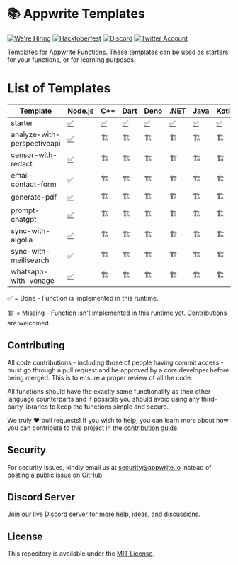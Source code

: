 # 📚 Appwrite Templates

[![We're Hiring](https://img.shields.io/static/v1?label=We're&message=Hiring&color=blue&style=flat-square)](https://appwrite.io/company/careers)
[![Hacktoberfest](https://img.shields.io/static/v1?label=hacktoberfest&message=ready&color=191120&style=flat-square)](https://hacktoberfest.appwrite.io)
[![Discord](https://img.shields.io/discord/564160730845151244?label=discord&style=flat-square)](https://appwrite.io/discord?r=Github)
[![Twitter Account](https://img.shields.io/twitter/follow/appwrite?color=00acee&label=twitter&style=flat-square)](https://twitter.com/appwrite)

Templates for [Appwrite](https://appwrite.io/) Functions. These templates can be used as starters for your functions, or for learning purposes.

# List of Templates

<!-- TABLE:START -->
| Template                    | Node.js                                | C++               | Dart               | Deno               | .NET                 | Java               | Kotlin               | PHP               | Python               | Ruby               | Swift               |
| --------------------------- | -------------------------------------- | ----------------- | ------------------ | ------------------ | -------------------- | ------------------ | -------------------- | ----------------- | -------------------- | ------------------ | ------------------- |
| starter                     | [✅](/node/starter)                     | [✅](/cpp/starter) | [✅](/dart/starter) | [✅](/deno/starter) | [✅](/dotnet/starter) | [✅](/java/starter) | [✅](/kotlin/starter) | [✅](/php/starter) | [✅](/python/starter) | [✅](/ruby/starter) | [✅](/swift/starter) |
| analyze-with-perspectiveapi | [✅](/node/analyze-with-perspectiveapi) | 🏗️               | 🏗️                | 🏗️                | 🏗️                  | 🏗️                | 🏗️                  | 🏗️               | 🏗️                  | 🏗️                | 🏗️                 |
| censor-with-redact          | [✅](/node/censor-with-redact)          | 🏗️               | 🏗️                | 🏗️                | 🏗️                  | 🏗️                | 🏗️                  | 🏗️               | 🏗️                  | 🏗️                | 🏗️                 |
| email-contact-form          | [✅](/node/email-contact-form)          | 🏗️               | 🏗️                | 🏗️                | 🏗️                  | 🏗️                | 🏗️                  | 🏗️               | 🏗️                  | 🏗️                | 🏗️                 |
| generate-pdf                | [✅](/node/generate-pdf)                | 🏗️               | 🏗️                | 🏗️                | 🏗️                  | 🏗️                | 🏗️                  | 🏗️               | 🏗️                  | 🏗️                | 🏗️                 |
| prompt-chatgpt              | [✅](/node/prompt-chatgpt)              | 🏗️               | 🏗️                | 🏗️                | 🏗️                  | 🏗️                | 🏗️                  | 🏗️               | 🏗️                  | 🏗️                | 🏗️                 |
| sync-with-algolia           | [✅](/node/sync-with-algolia)           | 🏗️               | 🏗️                | 🏗️                | 🏗️                  | 🏗️                | 🏗️                  | 🏗️               | 🏗️                  | 🏗️                | 🏗️                 |
| sync-with-meilisearch       | [✅](/node/sync-with-meilisearch)       | 🏗️               | 🏗️                | 🏗️                | 🏗️                  | 🏗️                | 🏗️                  | 🏗️               | 🏗️                  | 🏗️                | 🏗️                 |
| whatsapp-with-vonage        | [✅](/node/whatsapp-with-vonage)        | 🏗️               | 🏗️                | 🏗️                | 🏗️                  | 🏗️                | 🏗️                  | 🏗️               | 🏗️                  | 🏗️                | 🏗️                 |
<!-- TABLE:END -->

✅ = Done - Function is implemented in this runtime.

🏗️ = Missing - Function isn't implemented in this runtime yet. Contributions are welcomed.

## Contributing

All code contributions - including those of people having commit access - must go through a pull request and be approved by a core developer before being merged. This is to ensure a proper review of all the code.

All functions should have the exactly same functionality as their other language counterparts and if possible you should avoid using any third-party libraries to keep the functions simple and secure.

We truly ❤️ pull requests! If you wish to help, you can learn more about how you can contribute to this project in the [contribution guide](https://github.com/open-runtimes/.github/blob/main/CONTRIBUTING.md).


## Security

For security issues, kindly email us at [security@appwrite.io](mailto:security@appwrite.io) instead of posting a public issue on GitHub.

## Discord Server

Join our live [Discord server](https://appwrite.io/discord) for more help, ideas, and discussions.

## License

This repository is available under the [MIT License](./LICENSE).
